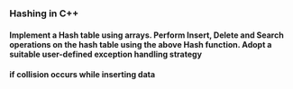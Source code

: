 
### Hashing in C++


#### Implement a Hash table using arrays. Perform Insert, Delete and Search operations on the hash table using the above Hash function. Adopt a suitable user-defined exception handling strategy 
#### if collision occurs while inserting data
